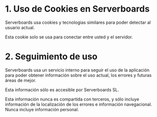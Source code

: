 # 1. Uso de Cookies en Serverboards

Serverboards usa cookies y tecnologias similares para poder detectar al
usuario actual.

Esta cookie solo se usa para conectar entre usted y el servidor.

# 2. Seguimiento de uso

Serverboards usa un servicio interno para seguir el uso de la aplicación para
poder obtener información sobre el uso actual, los errores y futuras áreas
de mejor.

Esta información sólo es accesible por Serverboards SL.

Esta información nunca es compartida con terceros, y sólo incluye información
de la localización de los errores e información navegacional. Nunca incluye
información personal.
